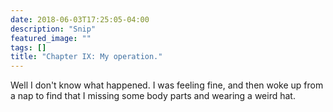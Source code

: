 ```yaml
---
date: 2018-06-03T17:25:05-04:00
description: "Snip"
featured_image: ""
tags: []
title: "Chapter IX: My operation."
---
```

Well I don't know what happened. I was feeling fine, and then woke up from a nap to find that I missing some body parts and wearing a weird hat. 